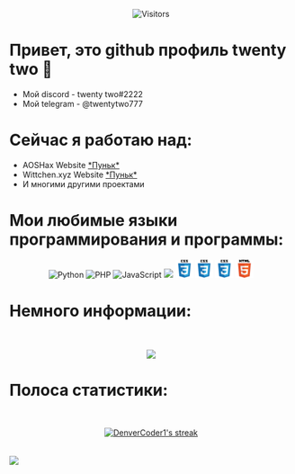 <p align="center">
  <img alt="Visitors" src="https://visitor-badge.laobi.icu/badge?page_id=twentytwo777"/>
</p>

# Привет, это github профиль twenty two 👋

- Мой discord - twenty two#2222
- Мой telegram - @twentytwo777

# Сейчас я работаю над:
  - AOSHax Website [\*Пуньк\*](https://vk.com/aoshax)  
  - Wittchen.xyz Website [\*Пуньк\*](https://wittchen.xyz)
  - И многими другими проектами

# Мои любимые языки программирования и программы:
<p align="center">
<img alt="Python" src="https://img.shields.io/badge/python-%2314354C.svg?&style=for-the-badge&logo=python&logoColor=white">
<img alt="PHP" src="https://img.shields.io/badge/php-%2314354C.svg?&style=for-the-badge&logo=php&logoColor=white">
<img alt="JavaScript" src="https://img.shields.io/badge/javascript-%2314354C.svg?&style=for-the-badge&logo=javascript&logoColor=white">
<img height="32" src="https://raw.githubusercontent.com/github/explore/80688e429a7d4ef2fca1e82350fe8e3517d3494d/topics/js/js.png" />
<img height="32" src="https://raw.githubusercontent.com/github/explore/80688e429a7d4ef2fca1e82350fe8e3517d3494d/topics/css/css.png" />
<img height="32" src="https://raw.githubusercontent.com/github/explore/80688e429a7d4ef2fca1e82350fe8e3517d3494d/topics/css/css.png" />
<img height="32" src="https://raw.githubusercontent.com/github/explore/80688e429a7d4ef2fca1e82350fe8e3517d3494d/topics/css/css.png" />
<img height="32" src="https://raw.githubusercontent.com/github/explore/80688e429a7d4ef2fca1e82350fe8e3517d3494d/topics/html/html.png" />
</p>

# Немного информации:
<br>
<p align=center>
  <a href="https://github.com/anuraghazra/github-readme-stats">
  <img height=175 align="center" src="https://github-readme-stats.vercel.app/api/top-langs/?username=twentytwo777&hide=c%23,powershell,java&title_color=2aa889&text_color=99d1ce&icon_color=2bbc8a&bg_color=0c1014&langs_count=8&layout=compact" />
  </a>
</p>

# Полоса статистики:
<br>
<p align="center">
  <a href="https://github.com/DenverCoder1/github-readme-streak-stats">
    <img title="🔥 Get streak stats for your profile at git.io/streak-stats" alt="DenverCoder1's streak" src="https://github-readme-streak-stats.herokuapp.com/?user=twentytwo777&theme=black-ice&hide_border=true&stroke=0000&background=0D1117&ring=60D9FA&fire=60D9FA&currStreakLabel=60D9FA"/>
  </a>
</p>

<br>

<img align="center" src="https://i.imgur.com/FhHum5Y.png" />
